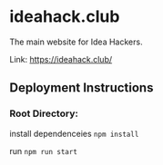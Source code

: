 # ideahack.club
The main website for Idea Hackers.

Link: https://ideahack.club/

## Deployment Instructions
### Root Directory:
install dependenceies ```npm install```

run ```npm run start```
